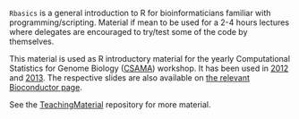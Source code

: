 `Rbasics` is a general introduction to R for bioinformaticians familiar with programming/scripting. 
Material if mean to be used for a 2-4 hours lectures where delegates are encouraged 
to try/test some of the code by themselves. 

This material is used as R introductory material for the yearly 
Computational Statistics for Genome Biology ([CSAMA](http://marray.economia.unimi.it)) workshop. 
It has been used in [2012](http://marray.economia.unimi.it/2012/) and [2013](http://marray.economia.unimi.it/2013/). 
The respective slides are also available on [the relevant Bioconductor page](http://www.bioconductor.org/help/course-materials/2012/Bressanone2012/). 

See the [TeachingMaterial](https://github.com/lgatto/TeachingMaterial) repository for more material.
